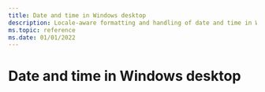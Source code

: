```yaml
---
title: Date and time in Windows desktop
description: Locale-aware formatting and handling of date and time in Windows desktop
ms.topic: reference
ms.date: 01/01/2022
---
```

# Date and time in Windows desktop
